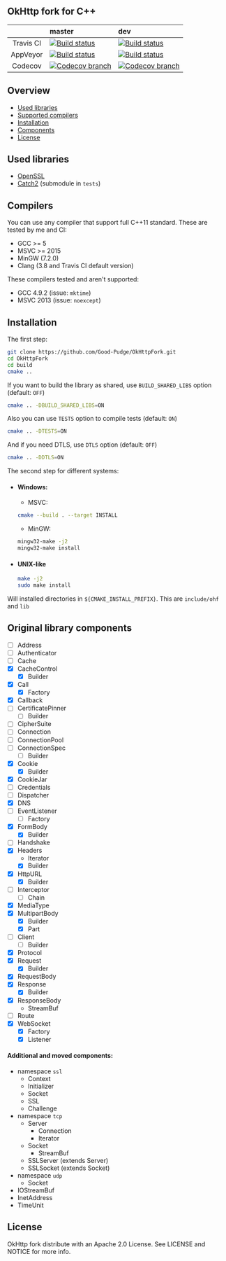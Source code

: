 ## OkHttp fork for C++ 
|           | master                                                                                                                                                                       | dev                                                                                                                                                                       |
|:---------:|:---------------------------------------------------------------------------------------------------------------------------------------------------------------------------- |:------------------------------------------------------------------------------------------------------------------------------------------------------------------------- |
| Travis CI | [![Build status](https://img.shields.io/travis/Good-Pudge/okhttp-fork/master.svg?style=flat-square)](https://travis-ci.org/Good-Pudge/okhttp-fork)                           | [![Build status](https://img.shields.io/travis/Good-Pudge/okhttp-fork/dev.svg?style=flat-square)](https://travis-ci.org/Good-Pudge/okhttp-fork)                           |
| AppVeyor  | [![Build status](https://img.shields.io/appveyor/ci/Good-Pudge/okhttp-fork/master.svg?style=flat-square)](https://ci.appveyor.com/project/Good-Pudge/okhttp-fork)            | [![Build status](https://img.shields.io/appveyor/ci/Good-Pudge/okhttp-fork/dev.svg?style=flat-square)](https://ci.appveyor.com/project/Good-Pudge/okhttp-fork)            |
| Codecov   | [![Codecov branch](https://img.shields.io/codecov/c/github/Good-Pudge/okhttp-fork/master.svg?style=flat-square)](https://codecov.io/gh/Good-Pudge/okhttp-fork/branch/master) | [![Codecov branch](https://img.shields.io/codecov/c/github/Good-Pudge/okhttp-fork/dev.svg?style=flat-square)](https://codecov.io/gh/Good-Pudge/okhttp-fork/branch/dev)    |


## Overview
* [Used libraries](#used_libs)
* [Supported compilers](#compilers)
* [Installation](#installation)
* [Components](#components)
* [License](#license)

## <a name="used_libs"></a> Used libraries
* [OpenSSL](https://github.com/openssl/openssl)
* [Catch2](https://github.com/catchorg/Catch2) (submodule in `tests`)

## <a name="compilers"></a> Compilers
You can use any compiler that support full C++11 standard. These are tested by me and CI:
* GCC >= 5
* MSVC >= 2015
* MinGW (7.2.0)
* Clang (3.8 and Travis CI default version)

These compilers tested and aren't supported:
* GCC 4.9.2 (issue: `mktime`)
* MSVC 2013 (issue: `noexcept`)

## <a name="installation"></a> Installation
The first step:
````bash
git clone https://github.com/Good-Pudge/OkHttpFork.git
cd OkHttpFork
cd build
cmake ..
````
If you want to build the library as shared, use `BUILD_SHARED_LIBS` option (default: `OFF`)
````bash
cmake .. -DBUILD_SHARED_LIBS=ON
````  
Also you can use `TESTS` option to compile tests (default: `ON`)
````bash
cmake .. -DTESTS=ON
````
And if you need DTLS, use `DTLS` option (default: `OFF`)
````bash
cmake .. -DDTLS=ON
````

The second step for different systems:
* #### Windows:
    * MSVC:
    ````bash
    cmake --build . --target INSTALL
    ````
    * MinGW:
    ````bash
    mingw32-make -j2
    mingw32-make install
    ````
* #### UNIX-like
    ````bash
    make -j2
    sudo make install
    ````
Will installed directories in `${CMAKE_INSTALL_PREFIX}`. This are `include/ohf` and `lib`

## <a name="components"></a> Original library components
- [ ] Address
- [ ] Authenticator
- [ ] Cache
- [x] CacheControl
    - [x] Builder
- [x] Call
    - [x] Factory
- [x] Callback
- [ ] CertificatePinner
    - [ ] Builder
- [ ] CipherSuite
- [ ] Connection
- [ ] ConnectionPool
- [ ] ConnectionSpec
    - [ ] Builder
- [x] Cookie
    - [x] Builder
- [x] CookieJar
- [ ] Credentials
- [ ] Dispatcher
- [x] DNS
- [ ] EventListener
    - [ ] Factory
- [x] FormBody
    - [x] Builder
- [ ] Handshake
- [x] Headers
    * Iterator
    - [x] Builder
- [x] HttpURL
    - [x] Builder
- [ ] Interceptor
    - [ ] Chain
- [x] MediaType
- [x] MultipartBody
    - [x] Builder
    - [x] Part
- [ ] Client
    - [ ] Builder
- [x] Protocol
- [x] Request
    - [x] Builder
- [x] RequestBody
- [x] Response
    - [x] Builder
- [x] ResponseBody
    * StreamBuf
- [ ] Route
- [x] WebSocket
    - [x] Factory
    - [x] Listener

#### Additional and moved components:
* namespace `ssl`
    * Context
    * Initializer
    * Socket
    * SSL
    * Challenge
* namespace `tcp`
    * Server
        * Connection
        * Iterator
    * Socket
        * StreamBuf
    * SSLServer (extends Server)
    * SSLSocket (extends Socket)
* namespace `udp`
    * Socket
* IOStreamBuf
* InetAddress
* TimeUnit

## <a name="license"></a> License
OkHttp fork distribute with an Apache 2.0 License. See LICENSE and NOTICE for more info.
